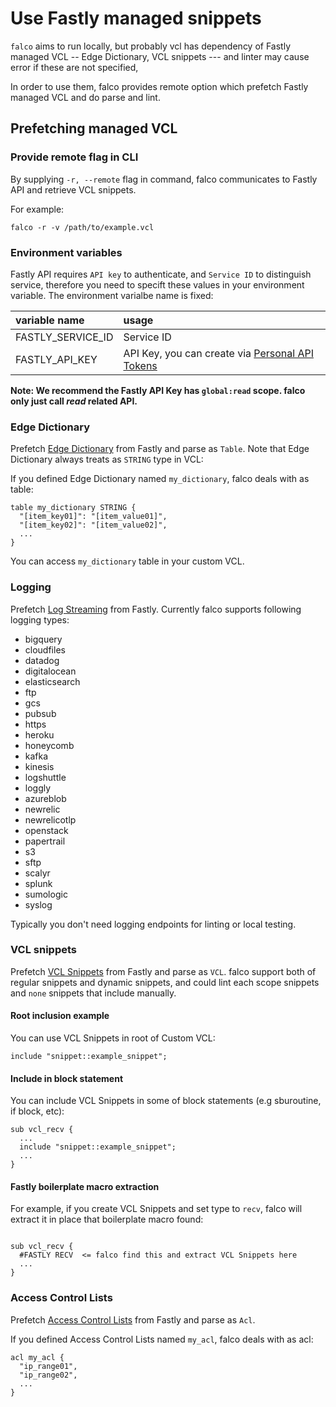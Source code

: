 # Use Fastly managed snippets

`falco` aims to run locally, but probably vcl has dependency of Fastly managed VCL -- Edge Dictionary, VCL snippets --- and linter may cause error if these are not specified,

In order to use them, falco provides remote option which prefetch Fastly managed VCL and do parse and lint.

## Prefetching managed VCL

### Provide remote flag in CLI

By supplying `-r, --remote` flag in command, falco communicates to Fastly API and retrieve VCL snippets.

For example:

```shell
falco -r -v /path/to/example.vcl
```

### Environment variables

Fastly API requires `API key` to authenticate, and `Service ID` to distinguish service, therefore you need to specift these values in your environment variable.
The environment varialbe name is fixed:

| variable name     | usage |
|:------------------|:----  |
| FASTLY_SERVICE_ID | Service ID |
| FASTLY_API_KEY    | API Key, you can create via [Personal API Tokens](https://manage.fastly.com/account/personal/tokens) |

**Note: We recommend the Fastly API Key has `global:read` scope. falco only just call _read_ related API.**


### Edge Dictionary

Prefetch [Edge Dictionary](https://docs.fastly.com/en/guides/about-edge-dictionaries) from Fastly and parse as `Table`.
Note that Edge Dictionary always treats as `STRING` type in VCL:

If you defined Edge Dictionary named `my_dictionary`, falco deals with as table:

```
table my_dictionary STRING {
  "[item_key01]": "[item_value01]",
  "[item_key02]": "[item_value02]",
  ...
}
```

You can access `my_dictionary` table in your custom VCL.

### Logging

Prefetch [Log Streaming](https://docs.fastly.com/en/guides/log-streaming-https) from Fastly.
Currently falco supports following logging types:

- bigquery
- cloudfiles
- datadog
- digitalocean
- elasticsearch
- ftp
- gcs
- pubsub
- https
- heroku
- honeycomb
- kafka
- kinesis
- logshuttle
- loggly
- azureblob
- newrelic
- newrelicotlp
- openstack
- papertrail
- s3
- sftp
- scalyr
- splunk
- sumologic
- syslog

Typically you don't need logging endpoints for linting or local testing.

### VCL snippets

Prefetch [VCL Snippets](https://docs.fastly.com/en/guides/about-vcl-snippets) from Fastly and parse as `VCL`.
falco support both of regular snippets and dynamic snippets, and could lint each scope snippets and `none` snippets that include manually.


#### Root inclusion example

You can use VCL Snippets in root of Custom VCL:

```
include "snippet::example_snippet";
```

#### Include in block statement

You can include VCL Snippets in some of block statements (e.g sburoutine, if block, etc):

```
sub vcl_recv {
  ...
  include "snippet::example_snippet";
  ...
}
```

#### Fastly boilerplate macro extraction

For example, if you create VCL Snippets and set type to `recv`, falco will extract it in place that boilerplate macro found:

```

sub vcl_recv {
  #FASTLY RECV  <= falco find this and extract VCL Snippets here
  ...
}
```

### Access Control Lists

Prefetch [Access Control Lists](https://docs.fastly.com/en/guides/about-acls) from Fastly and parse as `Acl`.

If you defined Access Control Lists named `my_acl`, falco deals with as acl:

```
acl my_acl {
  "ip_range01",
  "ip_range02",
  ...
}
```

